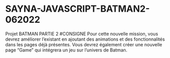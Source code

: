 # SAYNA-JAVASCRIPT-BATMAN2-062022
Projet BATMAN PARTIE 2
#CONSIGNE
Pour cette nouvelle mission, vous devrez améliorer l’existant en ajoutant des
animations et des fonctionnalités dans les pages déjà présentes. Vous devrez
également créer une nouvelle page “Game” qui intégrera un jeu sur l’univers de
Batman.
